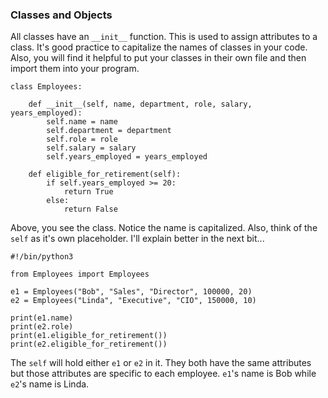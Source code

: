### Classes and Objects

All classes have an `__init__` function.  This is used to assign attributes to a class.  It's good practice to capitalize the names of classes in your code.  Also, you will find it helpful to put your classes in their own file and then import them into your program.

```
class Employees:

	def __init__(self, name, department, role, salary, years_employed):
		self.name = name
		self.department = department
		self.role = role
		self.salary = salary
		self.years_employed = years_employed
		
	def eligible_for_retirement(self):
		if self.years_employed >= 20:
			return True
		else:
			return False
```
Above, you see the class.  Notice the name is capitalized.  Also, think of the `self` as it's own placeholder.  I'll explain better in the next bit...

```
#!/bin/python3

from Employees import Employees

e1 = Employees("Bob", "Sales", "Director", 100000, 20)
e2 = Employees("Linda", "Executive", "CIO", 150000, 10)

print(e1.name)
print(e2.role)
print(e1.eligible_for_retirement())
print(e2.eligible_for_retirement())
```

The `self` will hold either `e1` or `e2` in it.  They both have the same attributes but those attributes are specific to each employee.  `e1`'s name is Bob while `e2`'s name is Linda.